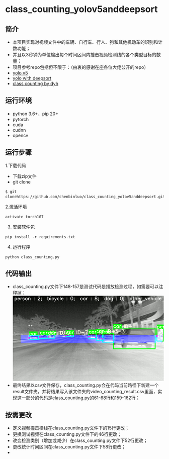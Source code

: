 # class_counting_yolov5anddeepsort
## 简介
- 本项目实现对视频文件中的车辆、自行车、行人、狗和其他机动车的识别和计数功能；
- 并且以3秒钟为单位输出每个时间区间内撞击视频检测线的各个类型目标的数量；
- 项目参考repo包括但不限于：（由衷的感谢在座各位大佬公开的repo）
- [yolo v5](https://github.com/ultralytics/yolov5)
- [yolo with deepsort](https://github.com/mikel-brostrom/Yolov5_DeepSort_Pytorch)
- [class counting by dyh](https://github.com/dyh/unbox_yolov5_deepsort_counting)

## 运行环境
- python 3.6+，pip 20+
- pytorch
- cuda
- cudnn
- opencv

## 运行步骤
1.下载代码
- 下载zip文件
- git clone

```
$ git clonehttps://github.com/chenbinluo/class_counting_yolov5anddeepsort.git
```

2.激活环境

```
activate torch107
```

3. 安装软件包

```
pip install -r requirements.txt
```

4. 运行程序

```
python class_counting.py
```

## 代码输出
- class_counting.py文件下148-157是测试代码是播放检测过程，如需要可以注释掉；
![Image text](https://github.com/chenbinluo/img/blob/main/result.png)
- 最终结果以csv文件保存，class_counting.py会在代码当前路径下新建一个result文件夹，并将结果写入该文件夹的video_counting_result.csv里面，实现这一部分的代码是class_counting.py的61-68行和159-162行；

## 按需更改
- 定义视频撞击横线在class_counting.py文件下的15行更改；
- 更换测试视频在class_counting.py文件下的46行更改；
- 改变检测类别（增加或减少）在class_counting.py文件下52行更改；
- 更改统计时间区间在class_counting.py文件下58行更改；
-

